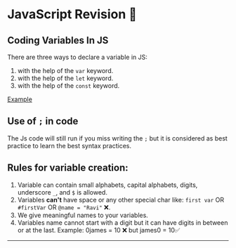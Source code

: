 # JavaScript Revision 🤩

## Coding Variables In JS

There are three ways to declare a variable in JS:

1. with the help of the `var` keyword.
2. with the help of the `let` keyword.
3. with the help of the `const` keyword.

[Example](./01.%20Introduction%20to%20Programming%20with%20JS/01.Declaring_a_variable.js)


## Use of `;` in code

The Js code will still run if you miss writing the `;` but it is considered as best practice to learn the best syntax practices.

## Rules for variable creation:

1. Variable can contain small alphabets, capital alphabets, digits, underscore `_`, and `$` is allowed.
2. Variables **can't** have space or any other special char like: `first var` OR `#firstVar` OR `@name = "Ravi"` ❌.
3. We give meaningful names to your variables.
4. Variables name cannot start with a digit but it can have digits in between or at the last.
   Example: 0james = 10 ❌ but james0 = 10✅

---
